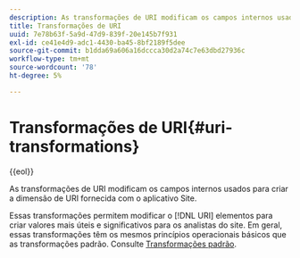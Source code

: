 ```yaml
---
description: As transformações de URI modificam os campos internos usados para criar a dimensão de URI fornecida com o aplicativo Site.
title: Transformações de URI
uuid: 7e78b63f-5a9d-47d9-839f-20e145b7f931
exl-id: ce41e4d9-adc1-4430-ba45-8bf2189f5dee
source-git-commit: b1dda69a606a16dccca30d2a74c7e63dbd27936c
workflow-type: tm+mt
source-wordcount: '78'
ht-degree: 5%

---
```


# Transformações de URI{#uri-transformations}

{{eol}}

As transformações de URI modificam os campos internos usados para criar a dimensão de URI fornecida com o aplicativo Site.

Essas transformações permitem modificar o [!DNL URI] elementos para criar valores mais úteis e significativos para os analistas do site. Em geral, essas transformações têm os mesmos princípios operacionais básicos que as transformações padrão. Consulte [Transformações padrão](../../../../../home/c-dataset-const-proc/c-data-trans/c-transf-types/c-standard-transf/c-standard-transf.md#concept-25f4bdbf8fe74c4aaeb2fcd226243886).
